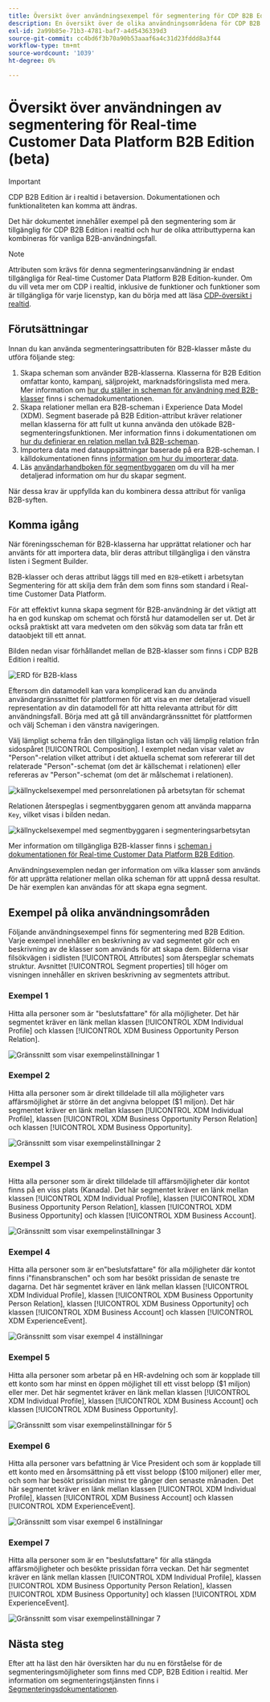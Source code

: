 ```yaml
---
title: Översikt över användningsexempel för segmentering för CDP B2B Edition i realtid.
description: En översikt över de olika användningsområdena för CDP B2B Edition i realtid.
exl-id: 2a99b85e-71b3-4781-baf7-a4d5436339d3
source-git-commit: cc4bd6f3b70a90b53aaaf6a4c31d23fddd8a3f44
workflow-type: tm+mt
source-wordcount: '1039'
ht-degree: 0%

---
```


# Översikt över användningen av segmentering för Real-time Customer Data Platform B2B Edition (beta)

<!-- This document relates to this [ticket](https://jira.corp.adobe.com/browse/PLAT-100468) -->

>[!IMPORTANT]
>
>CDP B2B Edition är i realtid i betaversion. Dokumentationen och funktionaliteten kan komma att ändras.

Det här dokumentet innehåller exempel på den segmentering som är tillgänglig för CDP B2B Edition i realtid och hur de olika attributtyperna kan kombineras för vanliga B2B-användningsfall.

>[!NOTE]
>
>Attributen som krävs för denna segmenteringsanvändning är endast tillgängliga för Real-time Customer Data Platform B2B Edition-kunder. Om du vill veta mer om CDP i realtid, inklusive de funktioner och funktioner som är tillgängliga för varje licenstyp, kan du börja med att läsa [CDP-översikt i realtid](../overview.md).

## Förutsättningar

Innan du kan använda segmenteringsattributen för B2B-klasser måste du utföra följande steg:

1. Skapa scheman som använder B2B-klasserna. Klasserna för B2B Edition omfattar konto, kampanj, säljprojekt, marknadsföringslista med mera. Mer information om [hur du ställer in scheman för användning med B2B-klasser](../schemas/b2b.md) finns i schemadokumentationen.
1. Skapa relationer mellan era B2B-scheman i Experience Data Model (XDM). Segment baserade på B2B Edition-attribut kräver relationer mellan klasserna för att fullt ut kunna använda den utökade B2B-segmenteringsfunktionen. Mer information finns i dokumentationen om [hur du definierar en relation mellan två B2B-scheman](../../xdm/tutorials/relationship-b2b.md).
1. Importera data med datauppsättningar baserade på era B2B-scheman. I källdokumentationen finns [information om hur du importerar data](../../sources/connectors/adobe-applications/marketo/marketo.md).
1. Läs [användarhandboken för segmentbyggaren](../../segmentation/ui/segment-builder.md) om du vill ha mer detaljerad information om hur du skapar segment.

När dessa krav är uppfyllda kan du kombinera dessa attribut för vanliga B2B-syften.

## Komma igång

När föreningsscheman för B2B-klasserna har upprättat relationer och har använts för att importera data, blir deras attribut tillgängliga i den vänstra listen i Segment Builder.

B2B-klasser och deras attribut läggs till med en `B2B`-etikett i arbetsytan Segmentering för att skilja dem från dem som finns som standard i Real-time Customer Data Platform.

För att effektivt kunna skapa segment för B2B-användning är det viktigt att ha en god kunskap om schemat och förstå hur datamodellen ser ut. Det är också praktiskt att vara medveten om den sökväg som data tar från ett dataobjekt till ett annat.

Bilden nedan visar förhållandet mellan de B2B-klasser som finns i CDP B2B Edition i realtid.

![ERD för B2B-klass](../assets/segmentation/b2b-classes.png)

Eftersom din datamodell kan vara komplicerad kan du använda användargränssnittet för plattformen för att visa en mer detaljerad visuell representation av din datamodell för att hitta relevanta attribut för ditt användningsfall. Börja med att gå till användargränssnittet för plattformen och välj Scheman i den vänstra navigeringen.

Välj lämpligt schema från den tillgängliga listan och välj lämplig relation från sidospåret [!UICONTROL Composition]. I exemplet nedan visar valet av &quot;Person&quot;-relation vilket attribut i det aktuella schemat som refererar till det relaterade &quot;Person&quot;-schemat (om det är källschemat i relationen) eller refereras av &quot;Person&quot;-schemat (om det är målschemat i relationen).

![källnyckelsexempel med personrelationen på arbetsytan för schemat](../assets/segmentation/source-key-schema-relationship-example.png)

Relationen återspeglas i segmentbyggaren genom att använda mapparna `Key`, vilket visas i bilden nedan.

![källnyckelsexempel med segmentbyggaren i segmenteringsarbetsytan](../assets/segmentation/source-key-segmentation-example.png)

Mer information om tillgängliga B2B-klasser finns i [scheman i dokumentationen för Real-time Customer Data Platform B2B Edition](../schemas/b2b.md).

Användningsexemplen nedan ger information om vilka klasser som används för att upprätta relationer mellan olika scheman för att uppnå dessa resultat. De här exemplen kan användas för att skapa egna segment.

## Exempel på olika användningsområden

Följande användningsexempel finns för segmentering med B2B Edition. Varje exempel innehåller en beskrivning av vad segmentet gör och en beskrivning av de klasser som används för att skapa dem. Bilderna visar filsökvägen i sidlisten [!UICONTROL Attributes] som återspeglar schemats struktur. Avsnittet [!UICONTROL Segment properties] till höger om visningen innehåller en skriven beskrivning av segmentets attribut.

### Exempel 1

Hitta alla personer som är &quot;beslutsfattare&quot; för alla möjligheter. Det här segmentet kräver en länk mellan klassen [!UICONTROL XDM Individual Profile] och klassen [!UICONTROL XDM Business Opportunity Person Relation].

![Gränssnitt som visar exempelinställningar 1](../assets/segmentation/example-1.png)

### Exempel 2

Hitta alla personer som är direkt tilldelade till alla möjligheter vars affärsmöjlighet är större än det angivna beloppet ($1 miljon). Det här segmentet kräver en länk mellan klassen [!UICONTROL XDM Individual Profile], klassen [!UICONTROL XDM Business Opportunity Person Relation] och klassen [!UICONTROL XDM Business Opportunity].

![Gränssnitt som visar exempelinställningar 2](../assets/segmentation/example-2.png)

### Exempel 3

Hitta alla personer som är direkt tilldelade till affärsmöjligheter där kontot finns på en viss plats (Kanada). Det här segmentet kräver en länk mellan klassen [!UICONTROL XDM Individual Profile], klassen [!UICONTROL XDM Business Opportunity Person Relation], klassen [!UICONTROL XDM Business Opportunity] och klassen [!UICONTROL XDM Business Account].

![Gränssnitt som visar exempelinställningar 3](../assets/segmentation/example-3.png)

### Exempel 4

Hitta alla personer som är en&quot;beslutsfattare&quot; för alla möjligheter där kontot finns i&quot;finansbranschen&quot; och som har besökt prissidan de senaste tre dagarna. Det här segmentet kräver en länk mellan klassen [!UICONTROL XDM Individual Profile], klassen [!UICONTROL XDM Business Opportunity Person Relation], klassen [!UICONTROL XDM Business Opportunity] och klassen [!UICONTROL XDM Business Account] och klassen [!UICONTROL XDM ExperienceEvent].

![Gränssnitt som visar exempel 4 inställningar](../assets/segmentation/example-4.png)

### Exempel 5

Hitta alla personer som arbetar på en HR-avdelning och som är kopplade till ett konto som har minst en öppen möjlighet till ett visst belopp ($1 miljon) eller mer. Det här segmentet kräver en länk mellan klassen [!UICONTROL XDM Individual Profile], klassen [!UICONTROL XDM Business Account] och klassen [!UICONTROL XDM Business Opportunity].

![Gränssnitt som visar exempelinställningar för 5](../assets/segmentation/example-5.png)

### Exempel 6

Hitta alla personer vars befattning är Vice President och som är kopplade till ett konto med en årsomsättning på ett visst belopp ($100 miljoner) eller mer, och som har besökt prissidan minst tre gånger den senaste månaden. Det här segmentet kräver en länk mellan klassen [!UICONTROL XDM Individual Profile], klassen [!UICONTROL XDM Business Account] och klassen [!UICONTROL XDM ExperienceEvent].

![Gränssnitt som visar exempel 6 inställningar](../assets/segmentation/example-6.png)

### Exempel 7

Hitta alla personer som är en &quot;beslutsfattare&quot; för alla stängda affärsmöjligheter och besökte prissidan förra veckan. Det här segmentet kräver en länk mellan klassen [!UICONTROL XDM Individual Profile], klassen [!UICONTROL XDM Business Opportunity Person Relation], klassen [!UICONTROL XDM Business Opportunity] och klassen [!UICONTROL XDM ExperienceEvent].

![Gränssnitt som visar exempelinställningar 7](../assets/segmentation/example-7.png)

## Nästa steg

Efter att ha läst den här översikten har du nu en förståelse för de segmenteringsmöjligheter som finns med CDP, B2B Edition i realtid. Mer information om segmenteringstjänsten finns i [Segmenteringsdokumentationen](../../segmentation/home.md).
